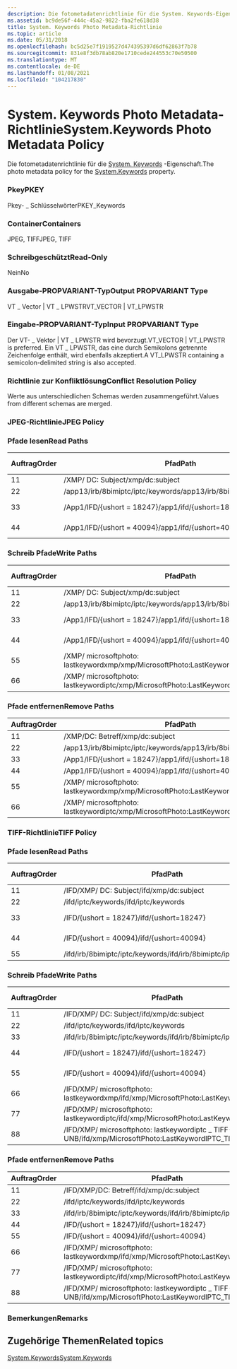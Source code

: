 ```yaml
---
description: Die fotometadatenrichtlinie für die System. Keywords-Eigenschaft.
ms.assetid: bc9de56f-444c-45a2-9822-fba2fe618d38
title: System. Keywords Photo Metadata-Richtlinie
ms.topic: article
ms.date: 05/31/2018
ms.openlocfilehash: bc5d25e7f1919527d474395397d6df62863f7b78
ms.sourcegitcommit: 831e8f3db78ab820e1710cede244553c70e50500
ms.translationtype: MT
ms.contentlocale: de-DE
ms.lasthandoff: 01/08/2021
ms.locfileid: "104217830"
---
```

# <a name="systemkeywords-photo-metadata-policy"></a><span data-ttu-id="4e384-103">System. Keywords Photo Metadata-Richtlinie</span><span class="sxs-lookup"><span data-stu-id="4e384-103">System.Keywords Photo Metadata Policy</span></span>

<span data-ttu-id="4e384-104">Die fotometadatenrichtlinie für die [System. Keywords](../properties/props-system-keywords.md) -Eigenschaft.</span><span class="sxs-lookup"><span data-stu-id="4e384-104">The photo metadata policy for the [System.Keywords](../properties/props-system-keywords.md) property.</span></span>

### <a name="pkey"></a><span data-ttu-id="4e384-105">Pkey</span><span class="sxs-lookup"><span data-stu-id="4e384-105">PKEY</span></span>

<span data-ttu-id="4e384-106">Pkey- \_ Schlüsselwörter</span><span class="sxs-lookup"><span data-stu-id="4e384-106">PKEY\_Keywords</span></span>

### <a name="containers"></a><span data-ttu-id="4e384-107">Container</span><span class="sxs-lookup"><span data-stu-id="4e384-107">Containers</span></span>

<span data-ttu-id="4e384-108">JPEG, TIFF</span><span class="sxs-lookup"><span data-stu-id="4e384-108">JPEG, TIFF</span></span>

### <a name="read-only"></a><span data-ttu-id="4e384-109">Schreibgeschützt</span><span class="sxs-lookup"><span data-stu-id="4e384-109">Read-Only</span></span>

<span data-ttu-id="4e384-110">Nein</span><span class="sxs-lookup"><span data-stu-id="4e384-110">No</span></span>

### <a name="output-propvariant-type"></a><span data-ttu-id="4e384-111">Ausgabe-PROPVARIANT-Typ</span><span class="sxs-lookup"><span data-stu-id="4e384-111">Output PROPVARIANT Type</span></span>

<span data-ttu-id="4e384-112">VT \_ Vector \| VT \_ LPWSTR</span><span class="sxs-lookup"><span data-stu-id="4e384-112">VT\_VECTOR \| VT\_LPWSTR</span></span>

### <a name="input-propvariant-type"></a><span data-ttu-id="4e384-113">Eingabe-PROPVARIANT-Typ</span><span class="sxs-lookup"><span data-stu-id="4e384-113">Input PROPVARIANT Type</span></span>

<span data-ttu-id="4e384-114">Der VT- \_ Vektor \| VT \_ LPWSTR wird bevorzugt.</span><span class="sxs-lookup"><span data-stu-id="4e384-114">VT\_VECTOR \| VT\_LPWSTR is preferred.</span></span> <span data-ttu-id="4e384-115">Ein VT \_ LPWSTR, das eine durch Semikolons getrennte Zeichenfolge enthält, wird ebenfalls akzeptiert.</span><span class="sxs-lookup"><span data-stu-id="4e384-115">A VT\_LPWSTR containing a semicolon-delimited string is also accepted.</span></span>

### <a name="conflict-resolution-policy"></a><span data-ttu-id="4e384-116">Richtlinie zur Konfliktlösung</span><span class="sxs-lookup"><span data-stu-id="4e384-116">Conflict Resolution Policy</span></span>

<span data-ttu-id="4e384-117">Werte aus unterschiedlichen Schemas werden zusammengeführt.</span><span class="sxs-lookup"><span data-stu-id="4e384-117">Values from different schemas are merged.</span></span>

### <a name="jpeg-policy"></a><span data-ttu-id="4e384-118">JPEG-Richtlinie</span><span class="sxs-lookup"><span data-stu-id="4e384-118">JPEG Policy</span></span>

### <a name="read-paths"></a><span data-ttu-id="4e384-119">Pfade lesen</span><span class="sxs-lookup"><span data-stu-id="4e384-119">Read Paths</span></span>



| <span data-ttu-id="4e384-120">Auftrag</span><span class="sxs-lookup"><span data-stu-id="4e384-120">Order</span></span> | <span data-ttu-id="4e384-121">Pfad</span><span class="sxs-lookup"><span data-stu-id="4e384-121">Path</span></span>                              | <span data-ttu-id="4e384-122">Datenträger Format</span><span class="sxs-lookup"><span data-stu-id="4e384-122">Disk Format</span></span>    |
|-------|-----------------------------------|----------------|
| <span data-ttu-id="4e384-123">1</span><span class="sxs-lookup"><span data-stu-id="4e384-123">1</span></span>     | <span data-ttu-id="4e384-124">/XMP/ <xmpbag> DC: Subject</span><span class="sxs-lookup"><span data-stu-id="4e384-124">/xmp/<xmpbag>dc:subject</span></span>     | <span data-ttu-id="4e384-125">Unicode</span><span class="sxs-lookup"><span data-stu-id="4e384-125">unicode</span></span>        |
| <span data-ttu-id="4e384-126">2</span><span class="sxs-lookup"><span data-stu-id="4e384-126">2</span></span>     | <span data-ttu-id="4e384-127">/app13/irb/8bimiptc/iptc/keywords</span><span class="sxs-lookup"><span data-stu-id="4e384-127">/app13/irb/8bimiptc/iptc/keywords</span></span> |                |
| <span data-ttu-id="4e384-128">3</span><span class="sxs-lookup"><span data-stu-id="4e384-128">3</span></span>     | <span data-ttu-id="4e384-129">/App1/IFD/{ushort = 18247}</span><span class="sxs-lookup"><span data-stu-id="4e384-129">/app1/ifd/{ushort=18247}</span></span>          | <span data-ttu-id="4e384-130">Unicode- \_ Bytes</span><span class="sxs-lookup"><span data-stu-id="4e384-130">unicode\_bytes</span></span> |
| <span data-ttu-id="4e384-131">4</span><span class="sxs-lookup"><span data-stu-id="4e384-131">4</span></span>     | <span data-ttu-id="4e384-132">/App1/IFD/{ushort = 40094}</span><span class="sxs-lookup"><span data-stu-id="4e384-132">/app1/ifd/{ushort=40094}</span></span>          | <span data-ttu-id="4e384-133">Unicode- \_ Bytes</span><span class="sxs-lookup"><span data-stu-id="4e384-133">unicode\_bytes</span></span> |



 

### <a name="write-paths"></a><span data-ttu-id="4e384-134">Schreib Pfade</span><span class="sxs-lookup"><span data-stu-id="4e384-134">Write Paths</span></span>



| <span data-ttu-id="4e384-135">Auftrag</span><span class="sxs-lookup"><span data-stu-id="4e384-135">Order</span></span> | <span data-ttu-id="4e384-136">Pfad</span><span class="sxs-lookup"><span data-stu-id="4e384-136">Path</span></span>                                              | <span data-ttu-id="4e384-137">Datenträger Format</span><span class="sxs-lookup"><span data-stu-id="4e384-137">Disk Format</span></span>    |
|-------|---------------------------------------------------|----------------|
| <span data-ttu-id="4e384-138">1</span><span class="sxs-lookup"><span data-stu-id="4e384-138">1</span></span>     | <span data-ttu-id="4e384-139">/XMP/ <xmpbag> DC: Subject</span><span class="sxs-lookup"><span data-stu-id="4e384-139">/xmp/<xmpbag>dc:subject</span></span>                     | <span data-ttu-id="4e384-140">Unicode</span><span class="sxs-lookup"><span data-stu-id="4e384-140">unicode</span></span>        |
| <span data-ttu-id="4e384-141">2</span><span class="sxs-lookup"><span data-stu-id="4e384-141">2</span></span>     | <span data-ttu-id="4e384-142">/app13/irb/8bimiptc/iptc/keywords</span><span class="sxs-lookup"><span data-stu-id="4e384-142">/app13/irb/8bimiptc/iptc/keywords</span></span>                 |                |
| <span data-ttu-id="4e384-143">3</span><span class="sxs-lookup"><span data-stu-id="4e384-143">3</span></span>     | <span data-ttu-id="4e384-144">/App1/IFD/{ushort = 18247}</span><span class="sxs-lookup"><span data-stu-id="4e384-144">/app1/ifd/{ushort=18247}</span></span>                          | <span data-ttu-id="4e384-145">Unicode- \_ Bytes</span><span class="sxs-lookup"><span data-stu-id="4e384-145">unicode\_bytes</span></span> |
| <span data-ttu-id="4e384-146">4</span><span class="sxs-lookup"><span data-stu-id="4e384-146">4</span></span>     | <span data-ttu-id="4e384-147">/App1/IFD/{ushort = 40094}</span><span class="sxs-lookup"><span data-stu-id="4e384-147">/app1/ifd/{ushort=40094}</span></span>                          | <span data-ttu-id="4e384-148">Unicode- \_ Bytes</span><span class="sxs-lookup"><span data-stu-id="4e384-148">unicode\_bytes</span></span> |
| <span data-ttu-id="4e384-149">5</span><span class="sxs-lookup"><span data-stu-id="4e384-149">5</span></span>     | <span data-ttu-id="4e384-150">/XMP/ <xmpbag> microsoftphoto: lastkeywordxmp</span><span class="sxs-lookup"><span data-stu-id="4e384-150">/xmp/<xmpbag>MicrosoftPhoto:LastKeywordXMP</span></span>  | <span data-ttu-id="4e384-151">Unicode</span><span class="sxs-lookup"><span data-stu-id="4e384-151">unicode</span></span>        |
| <span data-ttu-id="4e384-152">6</span><span class="sxs-lookup"><span data-stu-id="4e384-152">6</span></span>     | <span data-ttu-id="4e384-153">/XMP/ <xmpbag> microsoftphoto: lastkeywordiptc</span><span class="sxs-lookup"><span data-stu-id="4e384-153">/xmp/<xmpbag>MicrosoftPhoto:LastKeywordIPTC</span></span> | <span data-ttu-id="4e384-154">Unicode</span><span class="sxs-lookup"><span data-stu-id="4e384-154">unicode</span></span>        |



 

### <a name="remove-paths"></a><span data-ttu-id="4e384-155">Pfade entfernen</span><span class="sxs-lookup"><span data-stu-id="4e384-155">Remove Paths</span></span>



| <span data-ttu-id="4e384-156">Auftrag</span><span class="sxs-lookup"><span data-stu-id="4e384-156">Order</span></span> | <span data-ttu-id="4e384-157">Pfad</span><span class="sxs-lookup"><span data-stu-id="4e384-157">Path</span></span>                                              |
|-------|---------------------------------------------------|
| <span data-ttu-id="4e384-158">1</span><span class="sxs-lookup"><span data-stu-id="4e384-158">1</span></span>     | <span data-ttu-id="4e384-159">/XMP/DC: Betreff</span><span class="sxs-lookup"><span data-stu-id="4e384-159">/xmp/dc:subject</span></span>                                   |
| <span data-ttu-id="4e384-160">2</span><span class="sxs-lookup"><span data-stu-id="4e384-160">2</span></span>     | <span data-ttu-id="4e384-161">/app13/irb/8bimiptc/iptc/keywords</span><span class="sxs-lookup"><span data-stu-id="4e384-161">/app13/irb/8bimiptc/iptc/keywords</span></span>                 |
| <span data-ttu-id="4e384-162">3</span><span class="sxs-lookup"><span data-stu-id="4e384-162">3</span></span>     | <span data-ttu-id="4e384-163">/App1/IFD/{ushort = 18247}</span><span class="sxs-lookup"><span data-stu-id="4e384-163">/app1/ifd/{ushort=18247}</span></span>                          |
| <span data-ttu-id="4e384-164">4</span><span class="sxs-lookup"><span data-stu-id="4e384-164">4</span></span>     | <span data-ttu-id="4e384-165">/App1/IFD/{ushort = 40094}</span><span class="sxs-lookup"><span data-stu-id="4e384-165">/app1/ifd/{ushort=40094}</span></span>                          |
| <span data-ttu-id="4e384-166">5</span><span class="sxs-lookup"><span data-stu-id="4e384-166">5</span></span>     | <span data-ttu-id="4e384-167">/XMP/ <xmpbag> microsoftphoto: lastkeywordxmp</span><span class="sxs-lookup"><span data-stu-id="4e384-167">/xmp/<xmpbag>MicrosoftPhoto:LastKeywordXMP</span></span>  |
| <span data-ttu-id="4e384-168">6</span><span class="sxs-lookup"><span data-stu-id="4e384-168">6</span></span>     | <span data-ttu-id="4e384-169">/XMP/ <xmpbag> microsoftphoto: lastkeywordiptc</span><span class="sxs-lookup"><span data-stu-id="4e384-169">/xmp/<xmpbag>MicrosoftPhoto:LastKeywordIPTC</span></span> |



 

### <a name="tiff-policy"></a><span data-ttu-id="4e384-170">TIFF-Richtlinie</span><span class="sxs-lookup"><span data-stu-id="4e384-170">TIFF Policy</span></span>

### <a name="read-paths"></a><span data-ttu-id="4e384-171">Pfade lesen</span><span class="sxs-lookup"><span data-stu-id="4e384-171">Read Paths</span></span>



| <span data-ttu-id="4e384-172">Auftrag</span><span class="sxs-lookup"><span data-stu-id="4e384-172">Order</span></span> | <span data-ttu-id="4e384-173">Pfad</span><span class="sxs-lookup"><span data-stu-id="4e384-173">Path</span></span>                              | <span data-ttu-id="4e384-174">Datenträger Format</span><span class="sxs-lookup"><span data-stu-id="4e384-174">Disk Format</span></span>    |
|-------|-----------------------------------|----------------|
| <span data-ttu-id="4e384-175">1</span><span class="sxs-lookup"><span data-stu-id="4e384-175">1</span></span>     | <span data-ttu-id="4e384-176">/IFD/XMP/ <xmpbag> DC: Subject</span><span class="sxs-lookup"><span data-stu-id="4e384-176">/ifd/xmp/<xmpbag>dc:subject</span></span> | <span data-ttu-id="4e384-177">Unicode</span><span class="sxs-lookup"><span data-stu-id="4e384-177">unicode</span></span>        |
| <span data-ttu-id="4e384-178">2</span><span class="sxs-lookup"><span data-stu-id="4e384-178">2</span></span>     | <span data-ttu-id="4e384-179">/ifd/iptc/keywords</span><span class="sxs-lookup"><span data-stu-id="4e384-179">/ifd/iptc/keywords</span></span>                |                |
| <span data-ttu-id="4e384-180">3</span><span class="sxs-lookup"><span data-stu-id="4e384-180">3</span></span>     | <span data-ttu-id="4e384-181">/IFD/{ushort = 18247}</span><span class="sxs-lookup"><span data-stu-id="4e384-181">/ifd/{ushort=18247}</span></span>               | <span data-ttu-id="4e384-182">Unicode- \_ Bytes</span><span class="sxs-lookup"><span data-stu-id="4e384-182">unicode\_bytes</span></span> |
| <span data-ttu-id="4e384-183">4</span><span class="sxs-lookup"><span data-stu-id="4e384-183">4</span></span>     | <span data-ttu-id="4e384-184">/IFD/{ushort = 40094}</span><span class="sxs-lookup"><span data-stu-id="4e384-184">/ifd/{ushort=40094}</span></span>               | <span data-ttu-id="4e384-185">Unicode- \_ Bytes</span><span class="sxs-lookup"><span data-stu-id="4e384-185">unicode\_bytes</span></span> |
| <span data-ttu-id="4e384-186">5</span><span class="sxs-lookup"><span data-stu-id="4e384-186">5</span></span>     | <span data-ttu-id="4e384-187">/ifd/irb/8bimiptc/iptc/keywords</span><span class="sxs-lookup"><span data-stu-id="4e384-187">/ifd/irb/8bimiptc/iptc/keywords</span></span>   |                |



 

### <a name="write-paths"></a><span data-ttu-id="4e384-188">Schreib Pfade</span><span class="sxs-lookup"><span data-stu-id="4e384-188">Write Paths</span></span>



| <span data-ttu-id="4e384-189">Auftrag</span><span class="sxs-lookup"><span data-stu-id="4e384-189">Order</span></span> | <span data-ttu-id="4e384-190">Pfad</span><span class="sxs-lookup"><span data-stu-id="4e384-190">Path</span></span>                                                             | <span data-ttu-id="4e384-191">Datenträger Format</span><span class="sxs-lookup"><span data-stu-id="4e384-191">Disk Format</span></span>    |
|-------|------------------------------------------------------------------|----------------|
| <span data-ttu-id="4e384-192">1</span><span class="sxs-lookup"><span data-stu-id="4e384-192">1</span></span>     | <span data-ttu-id="4e384-193">/IFD/XMP/ <xmpbag> DC: Subject</span><span class="sxs-lookup"><span data-stu-id="4e384-193">/ifd/xmp/<xmpbag>dc:subject</span></span>                                | <span data-ttu-id="4e384-194">Unicode</span><span class="sxs-lookup"><span data-stu-id="4e384-194">unicode</span></span>        |
| <span data-ttu-id="4e384-195">2</span><span class="sxs-lookup"><span data-stu-id="4e384-195">2</span></span>     | <span data-ttu-id="4e384-196">/ifd/iptc/keywords</span><span class="sxs-lookup"><span data-stu-id="4e384-196">/ifd/iptc/keywords</span></span>                                               |                |
| <span data-ttu-id="4e384-197">3</span><span class="sxs-lookup"><span data-stu-id="4e384-197">3</span></span>     | <span data-ttu-id="4e384-198">/ifd/irb/8bimiptc/iptc/keywords</span><span class="sxs-lookup"><span data-stu-id="4e384-198">/ifd/irb/8bimiptc/iptc/keywords</span></span>                                  |                |
| <span data-ttu-id="4e384-199">4</span><span class="sxs-lookup"><span data-stu-id="4e384-199">4</span></span>     | <span data-ttu-id="4e384-200">/IFD/{ushort = 18247}</span><span class="sxs-lookup"><span data-stu-id="4e384-200">/ifd/{ushort=18247}</span></span>                                              | <span data-ttu-id="4e384-201">Unicode- \_ Bytes</span><span class="sxs-lookup"><span data-stu-id="4e384-201">unicode\_bytes</span></span> |
| <span data-ttu-id="4e384-202">5</span><span class="sxs-lookup"><span data-stu-id="4e384-202">5</span></span>     | <span data-ttu-id="4e384-203">/IFD/{ushort = 40094}</span><span class="sxs-lookup"><span data-stu-id="4e384-203">/ifd/{ushort=40094}</span></span>                                              | <span data-ttu-id="4e384-204">Unicode- \_ Bytes</span><span class="sxs-lookup"><span data-stu-id="4e384-204">unicode\_bytes</span></span> |
| <span data-ttu-id="4e384-205">6</span><span class="sxs-lookup"><span data-stu-id="4e384-205">6</span></span>     | <span data-ttu-id="4e384-206">/IFD/XMP/ <xmpbag> microsoftphoto: lastkeywordxmp</span><span class="sxs-lookup"><span data-stu-id="4e384-206">/ifd/xmp/<xmpbag>MicrosoftPhoto:LastKeywordXMP</span></span>             | <span data-ttu-id="4e384-207">Unicode</span><span class="sxs-lookup"><span data-stu-id="4e384-207">unicode</span></span>        |
| <span data-ttu-id="4e384-208">7</span><span class="sxs-lookup"><span data-stu-id="4e384-208">7</span></span>     | <span data-ttu-id="4e384-209">/IFD/XMP/ <xmpbag> microsoftphoto: lastkeywordiptc</span><span class="sxs-lookup"><span data-stu-id="4e384-209">/ifd/xmp/<xmpbag>MicrosoftPhoto:LastKeywordIPTC</span></span>            | <span data-ttu-id="4e384-210">Unicode</span><span class="sxs-lookup"><span data-stu-id="4e384-210">unicode</span></span>        |
| <span data-ttu-id="4e384-211">8</span><span class="sxs-lookup"><span data-stu-id="4e384-211">8</span></span>     | <span data-ttu-id="4e384-212">/IFD/XMP/ <xmpbag> microsoftphoto: lastkeywordiptc \_ TIFF- \_ UNB</span><span class="sxs-lookup"><span data-stu-id="4e384-212">/ifd/xmp/<xmpbag>MicrosoftPhoto:LastKeywordIPTC\_TIFF\_IRB</span></span> | <span data-ttu-id="4e384-213">Unicode</span><span class="sxs-lookup"><span data-stu-id="4e384-213">unicode</span></span>        |



 

### <a name="remove-paths"></a><span data-ttu-id="4e384-214">Pfade entfernen</span><span class="sxs-lookup"><span data-stu-id="4e384-214">Remove Paths</span></span>



| <span data-ttu-id="4e384-215">Auftrag</span><span class="sxs-lookup"><span data-stu-id="4e384-215">Order</span></span> | <span data-ttu-id="4e384-216">Pfad</span><span class="sxs-lookup"><span data-stu-id="4e384-216">Path</span></span>                                                             |
|-------|------------------------------------------------------------------|
| <span data-ttu-id="4e384-217">1</span><span class="sxs-lookup"><span data-stu-id="4e384-217">1</span></span>     | <span data-ttu-id="4e384-218">/IFD/XMP/DC: Betreff</span><span class="sxs-lookup"><span data-stu-id="4e384-218">/ifd/xmp/dc:subject</span></span>                                              |
| <span data-ttu-id="4e384-219">2</span><span class="sxs-lookup"><span data-stu-id="4e384-219">2</span></span>     | <span data-ttu-id="4e384-220">/ifd/iptc/keywords</span><span class="sxs-lookup"><span data-stu-id="4e384-220">/ifd/iptc/keywords</span></span>                                               |
| <span data-ttu-id="4e384-221">3</span><span class="sxs-lookup"><span data-stu-id="4e384-221">3</span></span>     | <span data-ttu-id="4e384-222">/ifd/irb/8bimiptc/iptc/keywords</span><span class="sxs-lookup"><span data-stu-id="4e384-222">/ifd/irb/8bimiptc/iptc/keywords</span></span>                                  |
| <span data-ttu-id="4e384-223">4</span><span class="sxs-lookup"><span data-stu-id="4e384-223">4</span></span>     | <span data-ttu-id="4e384-224">/IFD/{ushort = 18247}</span><span class="sxs-lookup"><span data-stu-id="4e384-224">/ifd/{ushort=18247}</span></span>                                              |
| <span data-ttu-id="4e384-225">5</span><span class="sxs-lookup"><span data-stu-id="4e384-225">5</span></span>     | <span data-ttu-id="4e384-226">/IFD/{ushort = 40094}</span><span class="sxs-lookup"><span data-stu-id="4e384-226">/ifd/{ushort=40094}</span></span>                                              |
| <span data-ttu-id="4e384-227">6</span><span class="sxs-lookup"><span data-stu-id="4e384-227">6</span></span>     | <span data-ttu-id="4e384-228">/IFD/XMP/ <xmpbag> microsoftphoto: lastkeywordxmp</span><span class="sxs-lookup"><span data-stu-id="4e384-228">/ifd/xmp/<xmpbag>MicrosoftPhoto:LastKeywordXMP</span></span>             |
| <span data-ttu-id="4e384-229">7</span><span class="sxs-lookup"><span data-stu-id="4e384-229">7</span></span>     | <span data-ttu-id="4e384-230">/IFD/XMP/ <xmpbag> microsoftphoto: lastkeywordiptc</span><span class="sxs-lookup"><span data-stu-id="4e384-230">/ifd/xmp/<xmpbag>MicrosoftPhoto:LastKeywordIPTC</span></span>            |
| <span data-ttu-id="4e384-231">8</span><span class="sxs-lookup"><span data-stu-id="4e384-231">8</span></span>     | <span data-ttu-id="4e384-232">/IFD/XMP/ <xmpbag> microsoftphoto: lastkeywordiptc \_ TIFF- \_ UNB</span><span class="sxs-lookup"><span data-stu-id="4e384-232">/ifd/xmp/<xmpbag>MicrosoftPhoto:LastKeywordIPTC\_TIFF\_IRB</span></span> |



 

### <a name="remarks"></a><span data-ttu-id="4e384-233">Bemerkungen</span><span class="sxs-lookup"><span data-stu-id="4e384-233">Remarks</span></span>

## <a name="related-topics"></a><span data-ttu-id="4e384-234">Zugehörige Themen</span><span class="sxs-lookup"><span data-stu-id="4e384-234">Related topics</span></span>

<dl> <dt>

[<span data-ttu-id="4e384-235">System.Keywords</span><span class="sxs-lookup"><span data-stu-id="4e384-235">System.Keywords</span></span>](../properties/props-system-keywords.md)
</dt> </dl>

 

 
